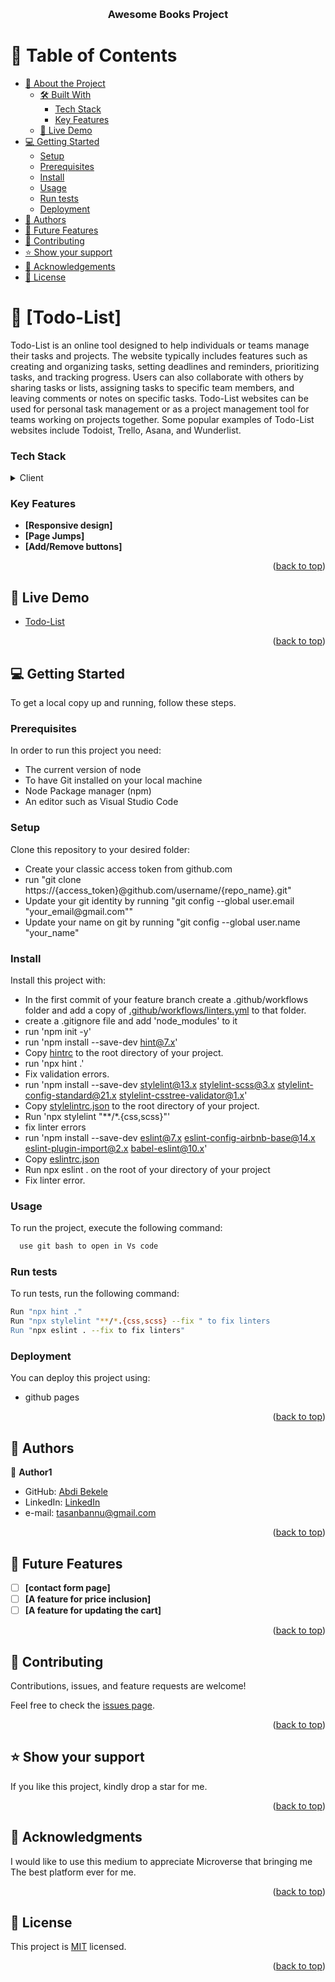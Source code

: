 <a name="readme-top"></a>


<div align="center">
  
  <br/>

  <h3><b>Awesome Books Project</b></h3>

</div>

<!-- TABLE OF CONTENTS -->

# 📗 Table of Contents

- [📖 About the Project](#about-project)
  - [🛠 Built With](#built-with)
    - [Tech Stack](#tech-stack)
    - [Key Features](#key-features)
  - [🚀 Live Demo](#live-demo)
- [💻 Getting Started](#getting-started)
  - [Setup](#setup)
  - [Prerequisites](#prerequisites)
  - [Install](#install)
  - [Usage](#usage)
  - [Run tests](#run-tests)
  - [Deployment](#triangular_flag_on_post-deployment)
- [👥 Authors](#authors)
- [🔭 Future Features](#future-features)
- [🤝 Contributing](#contributing)
- [⭐️ Show your support](#support)
- [🙏 Acknowledgements](#acknowledgements)
- [📝 License](#license)

<!-- PROJECT DESCRIPTION -->

# 📖 [Todo-List] <a name="about-project"></a>


Todo-List is an online tool designed to help individuals or teams manage their tasks and projects. The website typically includes features such as creating and organizing tasks, setting deadlines and reminders, prioritizing tasks, and tracking progress. Users can also collaborate with others by sharing tasks or lists, assigning tasks to specific team members, and leaving comments or notes on specific tasks. Todo-List websites can be used for personal task management or as a project management tool for teams working on projects together. Some popular examples of Todo-List websites include Todoist, Trello, Asana, and Wunderlist.

### Tech Stack <a name="tech-stack"></a>


<details>
  <summary>Client</summary>
  <ul>
    <li>HTML</li>
    <li>CSS</li>
    <li>JAVASCRIPT</li>
  </ul>
</details>


<!-- Features -->

### Key Features <a name="key-features"></a>


- **[Responsive design]**
- **[Page Jumps]**
- **[Add/Remove buttons]**

<p align="right">(<a href="#readme-top">back to top</a>)</p>

<!-- LIVE DEMO -->

## 🚀 Live Demo <a name="live-demo"></a>


- [Todo-List]()

<p align="right">(<a href="#readme-top">back to top</a>)</p>

<!-- GETTING STARTED -->

## 💻 Getting Started <a name="getting-started"></a>


To get a local copy up and running, follow these steps.

### Prerequisites

In order to run this project you need:
<ul>
    <li>The current version of node</li>
    <li>To have Git installed on your local machine</li>
    <li>Node Package manager (npm) </li>
    <li>An editor such as Visual Studio Code</li>
  </ul>


### Setup

Clone this repository to your desired folder:
<ul>
    <li>Create your classic access token from github.com</li>
    <li>run "git clone https://{access_token}@github.com/username/{repo_name}.git"</li>
    <li>Update your git identity by running "git config --global user.email "your_email@gmail.com""</li>
    <li>Update your name on git by running "git config --global user.name "your_name"</li>
  </ul>


### Install

Install this project with:

- In the first commit of your feature branch create a .github/workflows folder and add a copy of [.github/workflows/linters.yml](https://github.com/microverseinc/linters-config/blob/master/html-css-js/.github/workflows/linters.yml) to that folder.
- create a .gitignore file and add 'node_modules' to it
- run 'npm init -y'
- run 'npm install --save-dev hint@7.x'
- Copy [hintrc](https://github.com/microverseinc/linters-config/blob/master/html-css-js/.hintrc) to the root directory of your project.
- run 'npx hint .'
- Fix validation errors.
- run 'npm install --save-dev stylelint@13.x stylelint-scss@3.x stylelint-config-standard@21.x stylelint-csstree-validator@1.x'
- Copy [stylelintrc.json](https://github.com/microverseinc/linters-config/blob/master/html-css-js/.stylelintrc.json) to the root directory of your project.
- Run 'npx stylelint "**/*.{css,scss}"'
- fix linter errors
- run 'npm install --save-dev eslint@7.x eslint-config-airbnb-base@14.x eslint-plugin-import@2.x babel-eslint@10.x'
- Copy [eslintrc.json](https://github.com/microverseinc/linters-config/tree/master/html-css-js)
- Run npx eslint . on the root of your directory of your project
- Fix linter error.


### Usage

To run the project, execute the following command:

```sh
  use git bash to open in Vs code
```


### Run tests

To run tests, run the following command:


```sh
Run "npx hint ." 
Run "npx stylelint "**/*.{css,scss} --fix " to fix linters 
Run "npx eslint . --fix to fix linters"
```

  ### Deployment

You can deploy this project using:

- github pages

<p align="right">(<a href="#readme-top">back to top</a>)</p>

<!-- AUTHORS -->

## 👥 Authors <a name="authors"></a>

👤 **Author1**

- GitHub: [Abdi Bekele](https://github.com/Lul-Abdifan)
- LinkedIn: [LinkedIn](https://www.linkedin.com/in/abdi-bekele-a63860254/)
- e-mail: [tasanbannu@gmail.com](mailto:tasanbannu@gmail.com)


<p align="right">(<a href="#readme-top">back to top</a>)</p>

<!-- FUTURE FEATURES -->

## 🔭 Future Features <a name="future-features"></a>

- [ ] **[contact form page]**
- [ ] **[A feature for price inclusion]**
- [ ] **[A feature for updating the cart]**

<p align="right">(<a href="#readme-top">back to top</a>)</p>

<!-- CONTRIBUTING -->

## 🤝 Contributing <a name="contributing"></a>

Contributions, issues, and feature requests are welcome!

Feel free to check the [issues page](../../issues/).

<p align="right">(<a href="#readme-top">back to top</a>)</p>

<!-- SUPPORT -->

## ⭐️ Show your support <a name="support"></a>

If you like this project, kindly drop a star for me.

<p align="right">(<a href="#readme-top">back to top</a>)</p>

<!-- ACKNOWLEDGEMENTS -->

## 🙏 Acknowledgments <a name="acknowledgements"></a>

I would like to use this medium to appreciate Microverse that bringing me The best platform ever for me.

<p align="right">(<a href="#readme-top">back to top</a>)</p>


<!-- LICENSE -->

## 📝 License <a name="license"></a>

This project is [MIT](./LICENSE) licensed.


<p align="right">(<a href="#readme-top">back to top</a>)</p>
